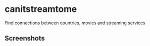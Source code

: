 # canitstreamtome

Find connections between countries, movies and streaming services


## Screenshots

